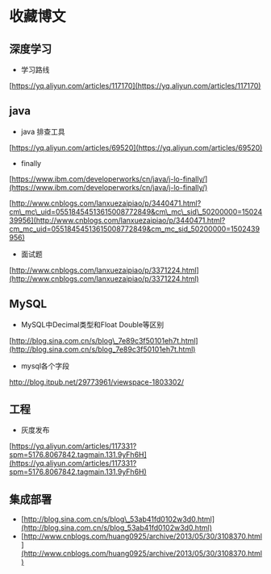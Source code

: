 # 收藏博文

## 深度学习

* 学习路线

[https://yq.aliyun.com/articles/117170](https://yq.aliyun.com/articles/117170)

## java

* java 排查工具

[https://yq.aliyun.com/articles/69520](https://yq.aliyun.com/articles/69520)

* finally

[https://www.ibm.com/developerworks/cn/java/j-lo-finally/](https://www.ibm.com/developerworks/cn/java/j-lo-finally/)

[http://www.cnblogs.com/lanxuezaipiao/p/3440471.html?cm\_mc\_uid=05518454513615008772849&cm\_mc\_sid\_50200000=1502439956](http://www.cnblogs.com/lanxuezaipiao/p/3440471.html?cm_mc_uid=05518454513615008772849&cm_mc_sid_50200000=1502439956)

* 面试题

[http://www.cnblogs.com/lanxuezaipiao/p/3371224.html](http://www.cnblogs.com/lanxuezaipiao/p/3371224.html)

## MySQL

* MySQL中Decimal类型和Float Double等区别

[http://blog.sina.com.cn/s/blog\_7e89c3f50101eh7t.html](http://blog.sina.com.cn/s/blog_7e89c3f50101eh7t.html)

* mysql各个字段

http://blog.itpub.net/29773961/viewspace-1803302/



## 工程

* 灰度发布

[https://yq.aliyun.com/articles/117331?spm=5176.8067842.tagmain.131.9yFh6H](https://yq.aliyun.com/articles/117331?spm=5176.8067842.tagmain.131.9yFh6H)

## 集成部署

* [http://blog.sina.com.cn/s/blog\_53ab41fd0102w3d0.html](http://blog.sina.com.cn/s/blog_53ab41fd0102w3d0.html)
* [http://www.cnblogs.com/huang0925/archive/2013/05/30/3108370.html](http://www.cnblogs.com/huang0925/archive/2013/05/30/3108370.html)



